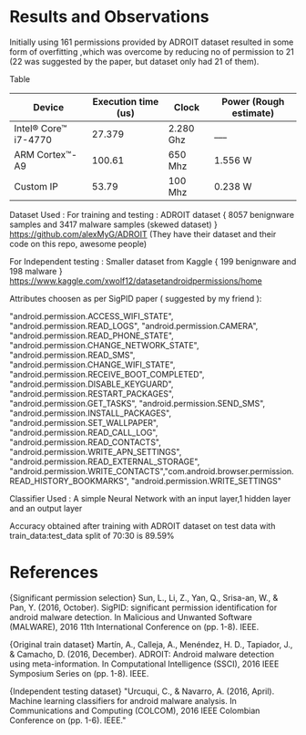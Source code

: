 # Results and Observations

Initially using 161 permissions provided by ADROIT dataset resulted in some form of overfitting ,which was overcome by reducing no of permission to 21 (22 was suggested by the paper, but dataset only had 21 of them). 




Table

Device | Execution time (us) | Clock | Power (Rough estimate)
--- | --- | --- | --- 
Intel® Core™ i7-4770 | 27.379 | 2.280 Ghz | ___
ARM Cortex™-A9 | 100.61 | 650 Mhz | 1.556 W 
Custom IP | 53.79 | 100 Mhz |0.238 W

Dataset Used :
For training and testing : ADROIT dataset { 8057 benignware samples and 3417 malware samples (skewed dataset) } 
                           https://github.com/alexMyG/ADROIT (They have their dataset and their code on this repo, awesome people)
                           
For Independent testing : Smaller dataset from Kaggle { 199 benignware and 198 malware }
                          https://www.kaggle.com/xwolf12/datasetandroidpermissions/home
                          
                          
Attributes choosen as per SigPID paper ( suggested by my friend ): 

"android.permission.ACCESS_WIFI_STATE", "android.permission.READ_LOGS", "android.permission.CAMERA", "android.permission.READ_PHONE_STATE", "android.permission.CHANGE_NETWORK_STATE", "android.permission.READ_SMS", "android.permission.CHANGE_WIFI_STATE", "android.permission.RECEIVE_BOOT_COMPLETED", "android.permission.DISABLE_KEYGUARD",
"android.permission.RESTART_PACKAGES", "android.permission.GET_TASKS", "android.permission.SEND_SMS", "android.permission.INSTALL_PACKAGES", "android.permission.SET_WALLPAPER", "android.permission.READ_CALL_LOG", "android.permission.READ_CONTACTS", "android.permission.WRITE_APN_SETTINGS", "android.permission.READ_EXTERNAL_STORAGE", "android.permission.WRITE_CONTACTS","com.android.browser.permission.READ_HISTORY_BOOKMARKS", "android.permission.WRITE_SETTINGS"


Classifier Used :
A simple Neural Network with an input layer,1 hidden layer and an output layer

Accuracy obtained after training with ADROIT dataset on test data with train_data:test_data split of 70:30 is 89.59%



# References
{Significant permission selection}
Sun, L., Li, Z., Yan, Q., Srisa-an, W., & Pan, Y. (2016, October). SigPID: significant permission identification for android malware detection. In Malicious and Unwanted Software (MALWARE), 2016 11th International Conference on (pp. 1-8). IEEE.

{Original train dataset}
Martín, A., Calleja, A., Menéndez, H. D., Tapiador, J., & Camacho, D. (2016, December). ADROIT: Android malware detection using meta-information. In Computational Intelligence (SSCI), 2016 IEEE Symposium Series on (pp. 1-8). IEEE. 

{Independent testing dataset}
"Urcuqui, C., & Navarro, A. (2016, April). Machine learning classifiers for android malware analysis. In Communications and Computing (COLCOM), 2016 IEEE Colombian Conference on (pp. 1-6). IEEE." 
